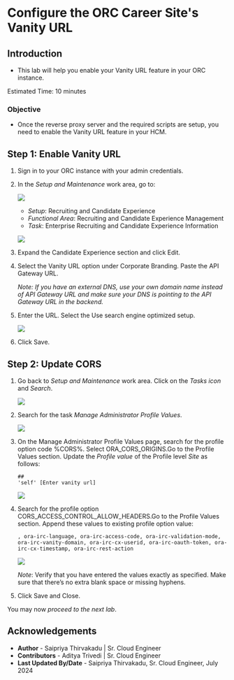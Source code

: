 # Configure the ORC Career Site's Vanity URL

## **Introduction**

- This lab will help you enable your Vanity URL feature in your ORC instance.

Estimated Time: 10 minutes

### **Objective**

- Once the reverse proxy server and the required scripts are setup, you need to enable the Vanity URL feature in your HCM.

## **Step 1:** Enable Vanity URL 

1. Sign in to your ORC instance with your admin credentials. 

2. In the *Setup and Maintenance* work area, go to:   

    ![](images/hcm_setup.png " ")

    - *Setup*: Recruiting and Candidate Experience
    - *Functional Area*: Recruiting and Candidate Experience Management
    - *Task*: Enterprise Recruiting and Candidate Experience Information

    ![](images/hcm_recruiting_candidate_exp.png " ")

2. Expand the Candidate Experience section and click Edit.

3. Select the Vanity URL option under Corporate Branding. Paste  the API Gateway URL. 

    *Note: If you have an external DNS, use your own domain name instead of API Gateway URL and make sure your DNS is pointing to the API Gateway URL in the backend.*

4. Enter the URL. Select the Use search engine optimized setup.

    ![](images/hcm_rev_proxy.png " ")

5. Click Save.

## **Step 2:** Update CORS 

1. Go back to *Setup and Maintenance* work area. Click on the *Tasks icon* and *Search*. 

    ![](images/hcm_search.png " ")

2. Search for the task *Manage Administrator Profile Values*.

    ![](images/hcm_manage_admin.png " ")

3. On the Manage Administrator Profile Values page, search for the profile option code %CORS%. Select ORA_CORS_ORIGINS.Go to the Profile Values section. Update the *Profile value* of the Profile level *Site* as follows:

    ```<copy>
    ##
    'self' [Enter vanity url]
    ```

    ![](images/hcm_origin.png " ")

4. Search for the profile option CORS_ACCESS_CONTROL_ALLOW_HEADERS.Go to the Profile Values section. Append these values to existing profile option value:

    ```<copy>
    , ora-irc-language, ora-irc-access-code, ora-irc-validation-mode, ora-irc-vanity-domain, ora-irc-cx-userid, ora-irc-oauth-token, ora-irc-cx-timestamp, ora-irc-rest-action
    ```

    ![](images/hcm_headers.png " ")

    *Note*: Verify that you have entered the values exactly as specified. Make sure that there’s no extra blank space or missing hyphens.

5. Click Save and Close.

You may now *proceed to the next lab*.


## **Acknowledgements**

 - **Author** -  Saipriya Thirvakadu | Sr. Cloud Engineer 
 - **Contributors** - Aditya Trivedi | Sr. Cloud Engineer
 - **Last Updated By/Date** - Saipriya Thirvakadu, Sr. Cloud Engineer, July 2024